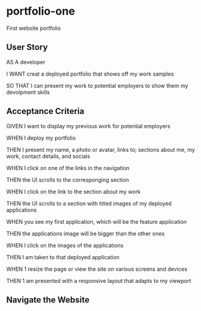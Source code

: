 # portfolio-one

First website portfolio

## User Story

AS A developer

I WANT creat a deployed portfolio that shows off my work samples

SO THAT I can present my work to potential employers to show them my devolpment skills

## Acceptance Criteria

GIVEN I want to display my previous work for potential employers

WHEN I deploy my portfolio

THEN I present my name, a photo or avatar, links to; sections about me, my work, contact details, and socials

WHEN I click on one of the links in the navigation

THEN the UI scrolls to the corresponging section

WHEN I click on the link to the section about my work

THEN the UI scrolls to a section with titled images of my deployed applications

WHEN you see my first application, which will be the feature application

THEN the applications image will be bigger than the other ones

WHEN I click on the images of the applications

THEN I am taken to that deployed application

WHEN 1 resize the page or view the site on various screens and devices

THEN 1 am presented with a responsive layout that adapts to my viewport

## Navigate the Website
